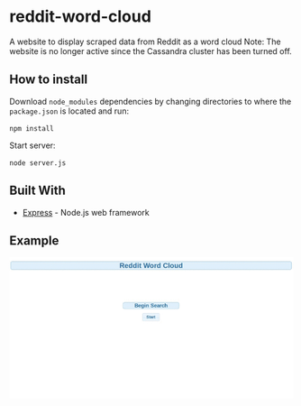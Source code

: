 # reddit-word-cloud
A website to display scraped data from Reddit as a word cloud
Note: The website is no longer active since the Cassandra cluster has been turned off.

## How to install
Download `node_modules` dependencies by changing directories to where the `package.json` is located and run:
```
npm install
```
Start server:
```
node server.js
```
## Built With
* [Express](https://expressjs.com/) - Node.js web framework

## Example
![](https://github.com/jtran071/reddit-word-cloud/blob/master/example.gif)

